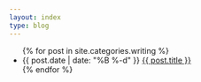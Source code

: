 ```yaml
---
layout: index
type: blog
---
```


<ul class="posts">
  {% for post in site.categories.writing %}
    <li>
      <time class="date">{{ post.date | date: "%B %-d" }}</time>
      <a href="{{ post.url }}">
        <span class="title">{{ post.title }}</span>
      </a>
    </li>
  {% endfor %}
</ul>

